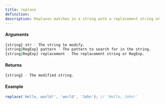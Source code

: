 ```yaml
---
title: replace
definition: 
description: Replaces matches in a string with a replacement string or RegExp.
---
```



#### Arguments


```bash
{string} str - The string to modify.
{string|RegExp} pattern - The pattern to search for in the string.
{string|RegExp} replacement - The replacement string or RegExp.
```


#### Returns


```bash
{string} - The modified string.
```


#### Example


```ts
replace('Hello, world!', 'world', 'John'); // 'Hello, John!'
```